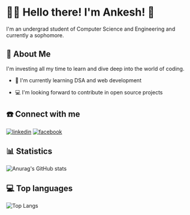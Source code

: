 
# 🧑‍💻 Hello there! I'm Ankesh! 👋
I'm an undergrad student of Computer Science and Engineering and currently a sophomore.
## 🚀 About Me
I'm investing all my time to learn and dive deep into the world of coding.


- 🧠 I'm currently learning DSA and web development

- 💻 I'm looking forward to contribute in open source projects



## ☎️ Connect with me
[![linkedin](https://img.shields.io/badge/linkedin-0A66C2?style=for-the-badge&logo=linkedin&logoColor=white)](https://www.linkedin.com/in/ankesh-banerjee-985911231/)
[![facebook](https://img.shields.io/badge/Facebook-1877F2?style=for-the-badge&logo=facebook&logoColor=white)](https://www.facebook.com/profile.php?id=100073274455002)
## 📊 Statistics


![Anurag's GitHub stats](https://github-readme-stats.vercel.app/api?username=ankeshbanerjee&show_icons=true&theme=radical)


## 💻 Top languages

![Top Langs](https://github-readme-stats.vercel.app/api/top-langs/?username=ankeshbanerjee&show_icons=true&theme=radical)



